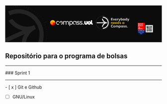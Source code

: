 [![Imagem da Compass](Compass.jpg)](https://www.linkedin.com/in/davy-carlos-costa-34510b214/)

## Repositório para o programa de bolsas
<hr>  
### Sprint 1
<hr>
- [ x ] Git e Github  

- [ ] GNU/Linux
